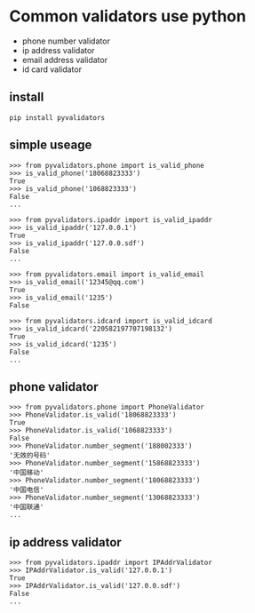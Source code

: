 # Common validators use python

* phone number validator
* ip address validator
* email address validator
* id card validator

## install

    pip install pyvalidators


## simple useage

    >>> from pyvalidators.phone import is_valid_phone
    >>> is_valid_phone('18068823333')
    True
    >>> is_valid_phone('1068823333')
    False
    ...

    >>> from pyvalidators.ipaddr import is_valid_ipaddr
    >>> is_valid_ipaddr('127.0.0.1')
    True
    >>> is_valid_ipaddr('127.0.0.sdf')
    False
    ...

    >>> from pyvalidators.email import is_valid_email
    >>> is_valid_email('12345@qq.com')
    True
    >>> is_valid_email('1235')
    False

    >>> from pyvalidators.idcard import is_valid_idcard
    >>> is_valid_idcard('220582197707198132')
    True
    >>> is_valid_idcard('1235')
    False
    ...

## phone validator

    >>> from pyvalidators.phone import PhoneValidator
    >>> PhoneValidator.is_valid('18068823333')
    True
    >>> PhoneValidator.is_valid('1068823333')
    False
    >>> PhoneValidator.number_segment('188002333')
    '无效的号码'
    >>> PhoneValidator.number_segment('15868823333')
    '中国移动'
    >>> PhoneValidator.number_segment('18068823333')
    '中国电信'
    >>> PhoneValidator.number_segment('13068823333')
    '中国联通'
    ...


## ip address validator

    >>> from pyvalidators.ipaddr import IPAddrValidator
    >>> IPAddrValidator.is_valid('127.0.0.1')
    True
    >>> IPAddrValidator.is_valid('127.0.0.sdf')
    False
    ...
